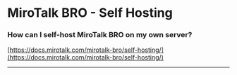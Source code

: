 # MiroTalk BRO - Self Hosting

### How can I self-host MiroTalk BRO on my own server?

[https://docs.mirotalk.com/mirotalk-bro/self-hosting/](https://docs.mirotalk.com/mirotalk-bro/self-hosting/)

---
